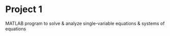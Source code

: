 # Project 1
MATLAB program to solve &amp; analyze single-variable equations &amp; systems of equations

